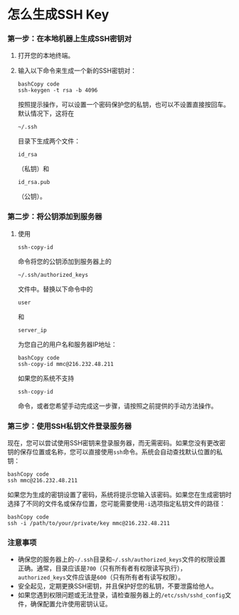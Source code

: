 # 怎么生成SSH Key



### 第一步：在本地机器上生成SSH密钥对

1. 打开您的本地终端。

2. 输入以下命令来生成一个新的SSH密钥对：

   ```
   bashCopy code
   ssh-keygen -t rsa -b 4096
   ```

   按照提示操作，可以设置一个密码保护您的私钥，也可以不设置直接按回车。默认情况下，这将在

   ```
   ~/.ssh
   ```

   目录下生成两个文件：

   ```
   id_rsa
   ```

   （私钥）和

   ```
   id_rsa.pub
   ```

   （公钥）。

### 第二步：将公钥添加到服务器

1. 使用

   ```
   ssh-copy-id
   ```

   命令将您的公钥添加到服务器上的

   ```
   ~/.ssh/authorized_keys
   ```

   文件中。替换以下命令中的

   ```
   user
   ```

   和

   ```
   server_ip
   ```

   为您自己的用户名和服务器IP地址：

   ```
   bashCopy code
   ssh-copy-id mmc@216.232.48.211
   ```

   如果您的系统不支持

   ```
   ssh-copy-id
   ```

   命令，或者您希望手动完成这一步骤，请按照之前提供的手动方法操作。

### 第三步：使用SSH私钥文件登录服务器

现在，您可以尝试使用SSH密钥来登录服务器，而无需密码。如果您没有更改密钥的保存位置或名称，您可以直接使用`ssh`命令。系统会自动查找默认位置的私钥：

```
bashCopy code
ssh mmc@216.232.48.211
```

如果您为生成的密钥设置了密码，系统将提示您输入该密码。如果您在生成密钥时选择了不同的文件名或保存位置，您可能需要使用`-i`选项指定私钥文件的路径：

```
bashCopy code
ssh -i /path/to/your/private/key mmc@216.232.48.211
```

### 注意事项

- 确保您的服务器上的`~/.ssh`目录和`~/.ssh/authorized_keys`文件的权限设置正确。通常，目录应该是`700`（只有所有者有权限读写执行），`authorized_keys`文件应该是`600`（只有所有者有读写权限）。
- 安全起见，定期更换SSH密钥，并且保护好您的私钥，不要泄露给他人。
- 如果您遇到权限问题或无法登录，请检查服务器上的`/etc/ssh/sshd_config`文件，确保配置允许使用密钥认证。